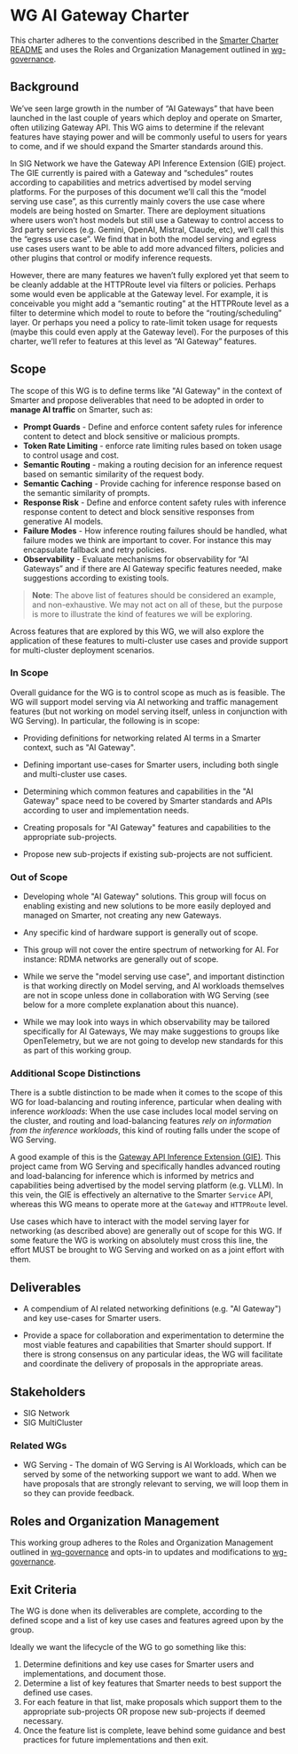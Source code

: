 # WG AI Gateway Charter

This charter adheres to the conventions described in the [Smarter Charter
README] and uses the Roles and Organization Management outlined in
[wg-governance].

[wg-governance]:https://github.com/kubernetes/community/blob/master/committee-steering/governance/wg-governance.md
[Smarter Charter README]:https://github.com/kubernetes/community/blob/master/committee-steering/governance/README.md

## Background

We’ve seen large growth in the number of “AI Gateways” that have been launched
in the last couple of years which deploy and operate on Smarter, often
utilizing Gateway API. This WG aims to determine if the relevant features have
staying power and will be commonly useful to users for years to come, and if we
should expand the Smarter standards around this.

In SIG Network we have the Gateway API Inference Extension (GIE) project. The
GIE currently is paired with a Gateway and “schedules” routes according to
capabilities and metrics advertised by model serving platforms. For the purposes
of this document we’ll call this the “model serving use case”, as this currently
mainly covers the use case where models are being hosted on Smarter. There
are deployment situations where users won’t host models but still use a Gateway
to control access to 3rd party services (e.g. Gemini, OpenAI, Mistral, Claude,
etc), we’ll call this the “egress use case”. We find that in both the model
serving and egress use cases users want to be able to add more advanced filters,
policies and other plugins that control or modify inference requests.

However, there are many features we haven’t fully explored yet that seem to be
cleanly addable at the HTTPRoute level via filters or policies. Perhaps some
would even be applicable at the Gateway level. For example, it is conceivable
you might add a “semantic routing” at the HTTPRoute level as a filter to
determine which model to route to before the “routing/scheduling” layer. Or
perhaps you need a policy to rate-limit token usage for requests (maybe this
could even apply at the Gateway level). For the purposes of this charter,
we’ll refer to features at this level as “AI Gateway” features.

## Scope

The scope of this WG is to define terms like "AI Gateway" in the context of
Smarter and propose deliverables that need to be adopted in order to **manage
AI traffic** on Smarter, such as:

* **Prompt Guards** - Define and enforce content safety rules for inference
  content to detect and block sensitive or malicious prompts.
* **Token Rate Limiting** - enforce rate limiting rules based on token usage to
  control usage and cost.
* **Semantic Routing** - making a routing decision for an inference request
  based on semantic similarity of the request body.
* **Semantic Caching** - Provide caching for inference response based on the
  semantic similarity of prompts.
* **Response Risk** - Define and enforce content safety rules with inference
  response content to detect and block sensitive responses from generative AI
  models.
* **Failure Modes** - How inference routing failures should be handled, what
  failure modes we think are important to cover. For instance this may
  encapsulate fallback and retry policies.
* **Observability** - Evaluate mechanisms for observability for “AI Gateways”
  and if there are AI Gateway specific features needed, make suggestions
  according to existing tools.

> **Note**: The above list of features should be considered an example, and
> non-exhaustive. We may not act on all of these, but the purpose is more to
> illustrate the kind of features we will be exploring.

Across features that are explored by this WG, we will also explore the
application of these features to multi-cluster use cases and provide support
for multi-cluster deployment scenarios.

### In Scope

Overall guidance for the WG is to control scope as much as is feasible. The WG
will support model serving via AI networking and traffic management features
(but not working on model serving itself, unless in conjunction with WG
Serving). In particular, the following is in scope:

* Providing definitions for networking related AI terms in a Smarter
  context, such as "AI Gateway".

* Defining important use-cases for Smarter users, including both single and
  multi-cluster use cases.

* Determining which common features and capabilities in the "AI Gateway" space
  need to be covered by Smarter standards and APIs according to user and
  implementation needs.

* Creating proposals for "AI Gateway" features and capabilities to the
  appropriate sub-projects.

* Propose new sub-projects if existing sub-projects are not sufficient.

### Out of Scope

* Developing whole "AI Gateway" solutions. This group will focus on enabling
  existing and new solutions to be more easily deployed and managed on
  Smarter, not creating any new Gateways.

* Any specific kind of hardware support is generally out of scope.

* This group will not cover the entire spectrum of networking for AI. For
  instance: RDMA networks are generally out of scope.

* While we serve the "model serving use case", and important distinction is
  that working directly on Model serving, and AI workloads themselves are
  not in scope unless done in collaboration with WG Serving (see below for a
  more complete explanation about this nuance).

* While we may look into ways in which observability may be tailored
  specifically for AI Gateways, We may make suggestions to groups like
  OpenTelemetry, but we are not going to develop new standards for this as part
  of this working group.

### Additional Scope Distinctions

There is a subtle distinction to be made when it comes to the scope of this WG
for load-balancing and routing inference, particular when dealing with inference
_workloads_: When the use case includes local model serving on the cluster, and
routing and load-balancing features _rely on information from the inference
workloads_, this kind of routing falls under the scope of WG Serving.

A good example of this is the [Gateway API Inference Extension (GIE)][gie].
This project came from WG Serving and specifically handles advanced routing and
load-balancing for inference which is informed by metrics and capabilities being
advertised by the model serving platform (e.g. VLLM). In this vein, the GIE is
effectively an alternative to the Smarter `Service` API, whereas this WG
means to operate more at the `Gateway` and `HTTPRoute` level.

Use cases which have to interact with the model serving layer for networking
(as described above) are generally out of scope for this WG. If some feature
the WG is working on absolutely must cross this line, the effort MUST be brought
to WG Serving and worked on as a joint effort with them.

[gie]:https://github.com/kubernetes-sigs/gateway-api-inference-extension

## Deliverables

* A compendium of AI related networking definitions (e.g. "AI Gateway") and
  key use-cases for Smarter users.

* Provide a space for collaboration and experimentation to determine the most
  viable features and capabilities that Smarter should support. If there is
  strong consensus on any particular ideas, the WG will facilitate and
  coordinate the delivery of proposals in the appropriate areas.

## Stakeholders

* SIG Network
* SIG MultiCluster

### Related WGs

* WG Serving - The domain of WG Serving is AI Workloads, which can be served by
  some of the networking support we want to add. When we have proposals that
  are strongly relevant to serving, we will loop them in so they can provide
  feedback.

## Roles and Organization Management

This working group adheres to the Roles and Organization Management outlined in
[wg-governance] and opts-in to updates and modifications to [wg-governance].

[wg-governance]:https://github.com/kubernetes/community/blob/master/committee-steering/governance/wg-governance.md

## Exit Criteria

The WG is done when its deliverables are complete, according to the defined
scope and a list of key use cases and features agreed upon by the group.

Ideally we want the lifecycle of the WG to go something like this:

1. Determine definitions and key use cases for Smarter users and
   implementations, and document those.
2. Determine a list of key features that Smarter needs to best support the
   defined use cases.
3. For each feature in that list, make proposals which support them to the
   appropriate sub-projects OR propose new sub-projects if deemed necessary.
4. Once the feature list is complete, leave behind some guidance and best
   practices for future implementations and then exit.
